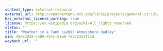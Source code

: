 ```yaml
---
content_type: external-resource
external_url: http://weathertank.mit.edu/links/projects/general-circulation-an-introduction/general-circulation-atmosphere-hadley
has_external_license_warning: true
license: https://en.wikipedia.org/wiki/All_rights_reserved
status: ''
title: "Weather in a Tank \u2013 Atmosphere Hadley"
uid: 45d72d39-c588-4b4c-81a0-fe3c23a1f31d
wayback_url: ''
---
```

